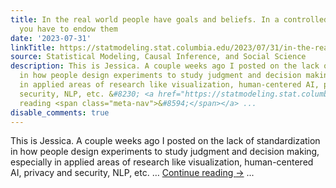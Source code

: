 ```yaml
---
title: In the real world people have goals and beliefs. In a controlled experiment,
  you have to endow them
date: '2023-07-31'
linkTitle: https://statmodeling.stat.columbia.edu/2023/07/31/in-the-real-world-people-have-goals-and-beliefs-in-a-controlled-experiment-you-have-to-endow-them/
source: Statistical Modeling, Causal Inference, and Social Science
description: This is Jessica. A couple weeks ago I posted on the lack of standardization
  in how people design experiments to study judgment and decision making, especially
  in applied areas of research like visualization, human-centered AI, privacy and
  security, NLP, etc. &#8230; <a href="https://statmodeling.stat.columbia.edu/2023/07/31/in-the-real-world-people-have-goals-and-beliefs-in-a-controlled-experiment-you-have-to-endow-them/">Continue
  reading <span class="meta-nav">&#8594;</span></a> ...
disable_comments: true
---
```

This is Jessica. A couple weeks ago I posted on the lack of standardization in how people design experiments to study judgment and decision making, especially in applied areas of research like visualization, human-centered AI, privacy and security, NLP, etc. &#8230; <a href="https://statmodeling.stat.columbia.edu/2023/07/31/in-the-real-world-people-have-goals-and-beliefs-in-a-controlled-experiment-you-have-to-endow-them/">Continue reading <span class="meta-nav">&#8594;</span></a> ...